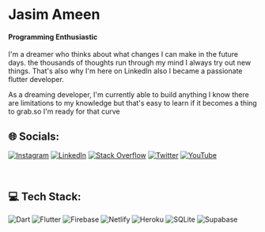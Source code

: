 # Jasim Ameen
#### Programming Enthusiastic

I'm a dreamer who thinks about what changes I can make in the future days. the thousands of thoughts run through my mind I always try out new things. That's also why I'm here on LinkedIn also I became a passionate flutter developer.

As a dreaming developer, I'm currently able to build anything I know there are limitations to my knowledge but that's easy to learn if it becomes a thing to grab.so I'm ready for that curve


## 🌐 Socials:
[![Instagram](https://img.shields.io/badge/Instagram-%23E4405F.svg?logo=Instagram&logoColor=white)](https://instagram.com/jasim_leskeboy) [![LinkedIn](https://img.shields.io/badge/LinkedIn-%230077B5.svg?logo=linkedin&logoColor=white)](https://linkedin.com/in/jasimameen) [![Stack Overflow](https://img.shields.io/badge/-Stackoverflow-FE7A16?logo=stack-overflow&logoColor=white)](https://stackoverflow.com/users/16896481) [![Twitter](https://img.shields.io/badge/Twitter-%231DA1F2.svg?logo=Twitter&logoColor=white)](https://twitter.com/JasimAmeen02) [![YouTube](https://img.shields.io/badge/YouTube-%23FF0000.svg?logo=YouTube&logoColor=white)](https://youtube.com/@jasimleskeboy) 

<br>

## 💻 Tech Stack:
![Dart](https://img.shields.io/badge/dart-%230175C2.svg?style=flat&logo=dart&logoColor=white) ![Flutter](https://img.shields.io/badge/Flutter-%2302569B.svg?style=flat&logo=Flutter&logoColor=white) ![Firebase](https://img.shields.io/badge/firebase-%23039BE5.svg?style=flat&logo=firebase) ![Netlify](https://img.shields.io/badge/netlify-%23000000.svg?style=flat&logo=netlify&logoColor=#00C7B7) ![Heroku](https://img.shields.io/badge/heroku-%23430098.svg?style=flat&logo=heroku&logoColor=white) ![SQLite](https://img.shields.io/badge/sqlite-%2307405e.svg?style=flat&logo=sqlite&logoColor=white) 	![Supabase](https://img.shields.io/badge/Supabase-3ECF8E?style=flat&logo=supabase&logoColor=white)

<br>

